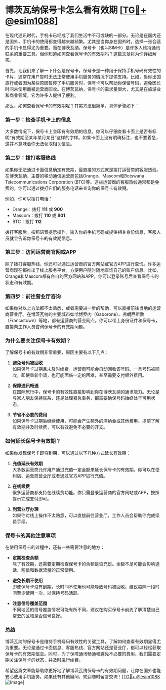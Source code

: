 # 博茨瓦纳保号卡怎么看有效期 [[TG💪+ @esim1088](https://t.me/s/esim1088)]

在现代通讯时代，手机卡已经成了我们生活中不可或缺的一部分。无论是在国内还是国外，手机卡的使用都变得越来越频繁。尤其是当你身在国外时，选择一张合适的手机卡显得尤为重要。而在博茨瓦纳，保号卡（也叫SIM卡）是许多人维持通讯联系的重要工具。但你知道如何查看保号卡的有效期吗？这篇文章将为你详细解答。

首先，让我们来了解一下什么是保号卡。保号卡是一种用于保持手机号码有效性的卡片，通常在用户暂时无法正常使用手机服务的情况下提供支持。比如，当你出国旅行或者因为某些原因暂停了手机服务时，保号卡可以帮助你保留号码，避免因长时间未使用而被运营商回收。在博茨瓦纳，保号卡的需求量很大，尤其是在旅游业和商业领域，它为许多人提供了便利。

那么，如何查看保号卡的有效期呢？其实方法很简单，具体步骤如下：

### **第一步：检查手机卡上的信息**
大多数情况下，保号卡上会印有有效期的信息。你可以仔细查看卡面上是否有标明“有效期至某年某月某日”这样的字样。如果卡面上没有明确标注，也不要着急，这并不意味着你无法获取相关信息。

### **第二步：拨打客服热线**
如果你无法通过卡面信息确定有效期，最直接的方式就是拨打运营商的客服热线。在博茨瓦纳，主要的移动通信运营商包括Orange、Mascom和Botswana Telecommunications Corporation (BTC)等。这些运营商的客服热线通常都是免费的，你可以通过拨打它们的服务电话来查询你的保号卡有效期。

例如，你可以拨打电话：
- Orange：拨打 **111** 或 **900**
- Mascom：拨打 **110** 或 **901**
- BTC：拨打 **112**

拨打客服后，按照语音提示操作，输入你的手机号码或提供相关身份信息，客服人员就会告诉你保号卡的有效期信息。

### **第三步：访问运营商官网或APP**
除了拨打客服热线，你还可以通过运营商的官方网站或官方APP进行查询。许多运营商现在都推出了线上服务平台，方便用户随时随地查询自己的账户信息。比如，Orange和Mascom都有各自的官方网站和APP，你可以登录账号后查看保号卡的状态和有效期。

### **第四步：前往营业厅咨询**
如果你对以上方法都不太熟悉，或者需要进一步的帮助，可以直接前往当地的运营商营业厅。在博茨瓦纳的主要城市如哈博罗内（Gaborone）、弗朗西斯敦（Francistown）等地，都有运营商的营业网点。你可以带上身份证件和保号卡，直接向工作人员咨询保号卡的有效期问题。

### **为什么要关注保号卡有效期？**

了解保号卡的有效期非常重要，原因主要有以下几点：

1. **避免号码被回收**  
   如果保号卡过期且未及时续费，运营商可能会自动回收该号码。一旦号码被回收，即使重新申请，也可能面临一定的困难，甚至需要支付额外费用。

2. **保障通讯畅通**  
   在国际旅行中，保号卡的有效性直接影响到你在博茨瓦纳的通讯能力。无论是与家人朋友保持联系，还是处理紧急事务，都需要确保号码始终处于可用状态。

3. **节省不必要的费用**  
   如果保号卡过期后继续使用，可能会产生额外的滞纳金或其他费用。提前了解有效期并及时续费，可以有效避免不必要的开支。

### **如何延长保号卡有效期？**

如果你发现保号卡即将到期，可以通过以下几种方式延长有效期：

1. **充值延长有效期**  
   大多数运营商允许用户通过充值一定金额来延长保号卡的有效期。你可以在便利店、运营商营业厅或者通过官方APP进行充值。

2. **在线续费**  
   很多运营商都支持在线续费功能。你只需登录运营商的官方网站或APP，按照提示完成支付即可。

3. **到营业厅办理**  
   如果你对线上操作不太熟悉，可以直接前往营业厅，工作人员会帮助你完成续费手续。

### **保号卡的其他注意事项**

在使用保号卡的过程中，还有一些需要注意的地方：

- **定期检查余额**  
  除了有效期，还需要定期检查保号卡的余额是否充足。余额不足可能会影响通话、短信和数据流量的正常使用。

- **避免长期不使用**  
  即使保号卡没有到期，长时间不使用也可能导致号码被回收。建议每隔一段时间至少使用一次，以保持号码活跃。

- **注意信号覆盖范围**  
  不同地区的信号覆盖情况可能有所不同，建议在购买保号卡前先了解清楚自己常去的区域是否信号良好。

### **总结**

博茨瓦纳的保号卡是维持手机号码有效性的关键工具，了解如何查看有效期显得尤为重要。无论是通过卡面信息、客服热线、官方网站还是营业厅，都可以轻松获取保号卡的有效期信息。同时，为了保障通讯畅通和避免不必要的费用，我们需要定期关注保号卡的状态，并及时进行续费。

希望这篇文章能帮助你更好地了解博茨瓦纳保号卡的有效期问题，让你在国外也能安心使用手机服务。如果还有其他疑问，欢迎随时留言交流！[[TG💪+ @esim1088](https://t.me/s/esim1088) ![Image](https://i.postimg.cc/4NQfJmqS/Snipaste-2025-05-13-00-14-12.png)]